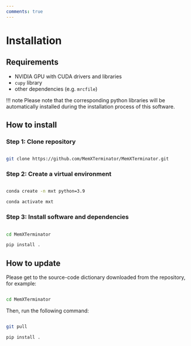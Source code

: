 ```yaml
---
comments: true
---
```


# Installation

## Requirements

* NVIDIA GPU with CUDA drivers and libraries
* `cupy` library
* other dependencies (e.g. `mrcfile`)

!!! note
    Please note that the corresponding python libraries will be automatically installed during the installation process of this software.

## How to install

### Step 1: Clone repository

```bash

git clone https://github.com/MemXTerminator/MemXTerminator.git

```

### Step 2: Create a virtual environment

```bash

conda create -n mxt python=3.9

conda activate mxt

```

### Step 3: Install software and dependencies

```bash

cd MemXTerminator

pip install .

```

## How to update

Please get to the source-code dictionary downloaded from the repository, for example:

```bash

cd MemXTerminator

```

Then, run the following command:

```bash

git pull

pip install .

```

